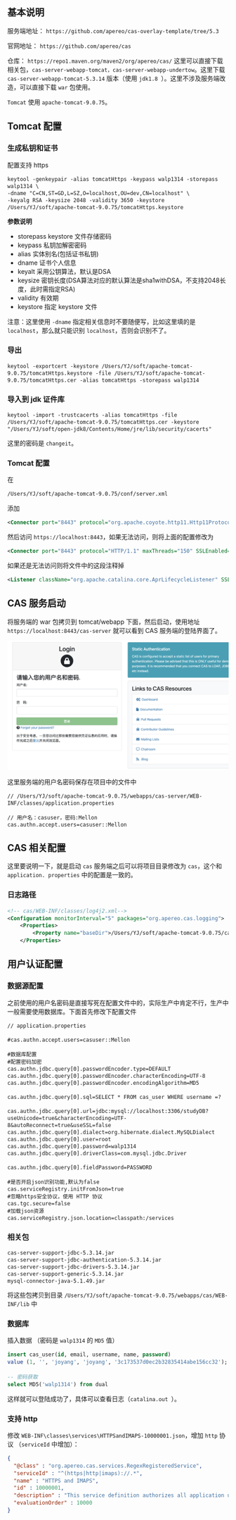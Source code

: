 ```toc

```

## 基本说明

服务端地址： `https://github.com/apereo/cas-overlay-template/tree/5.3`

官网地址： `https://github.com/apereo/cas`

仓库： `https://repo1.maven.org/maven2/org/apereo/cas/`
这里可以直接下载相关包，`cas-server-webapp-tomcat，cas-server-webapp-undertow`。这里下载 `cas-server-webapp-tomcat-5.3.14` 版本（使用 `jdk1.8 `）。这里不涉及服务端改造，可以直接下载 `war` 包使用。


`Tomcat` 使用 `apache-tomcat-9.0.75`。


## Tomcat 配置

### 生成私钥和证书

配置支持 https

```
keytool -genkeypair -alias tomcatHttps -keypass walp1314 -storepass walp1314 \
-dname "C=CN,ST=GD,L=SZ,O=localhost,OU=dev,CN=localhost" \
-keyalg RSA -keysize 2048 -validity 3650 -keystore /Users/YJ/soft/apache-tomcat-9.0.75/tomcatHttps.keystore
```

**参数说明**

-   storepass keystore 文件存储密码
-   keypass 私钥加解密密码
-   alias 实体别名(包括证书私钥)
-   dname 证书个人信息
-   keyalt 采用公钥算法，默认是DSA
-   keysize 密钥长度(DSA算法对应的默认算法是sha1withDSA，不支持2048长度，此时需指定RSA)
-   validity 有效期
-   keystore 指定 keystore 文件

注意：这里使用 `-dname` 指定相关信息时不要随便写，比如这里填的是 `localhost`，那么就只能识别 `localhost`，否则会识别不了。

### 导出

```
keytool -exportcert -keystore /Users/YJ/soft/apache-tomcat-9.0.75/tomcatHttps.keystore -file /Users/YJ/soft/apache-tomcat-9.0.75/tomcatHttps.cer -alias tomcatHttps -storepass walp1314
```

### 导入到 jdk 证件库

```
keytool -import -trustcacerts -alias tomcatHttps -file /Users/YJ/soft/apache-tomcat-9.0.75/tomcatHttps.cer -keystore "/Users/YJ/soft/open-jdk8/Contents/Home/jre/lib/security/cacerts"
```

这里的密码是 `changeit`。

### Tomcat 配置

在
```bash
/Users/YJ/soft/apache-tomcat-9.0.75/conf/server.xml
```

添加

```xml
<Connector port="8443" protocol="org.apache.coyote.http11.Http11Protocol" maxThreads="150" SSLEnabled="true" scheme="https" secure="true" clientAuth="false" sslProtocol="TLS" keystoreFile="/Users/YJ/soft/apache-tomcat-9.0.75/tomcatHttps.keystore" keystorePass="walp1314" />
```

然后访问 `https://localhost:8443`，如果无法访问，则将上面的配置修改为

```xml
<Connector port="8443" protocol="HTTP/1.1" maxThreads="150" SSLEnabled="true" scheme="https" secure="true" clientAuth="false" sslProtocol="TLS" keystoreFile="/Users/YJ/soft/apache-tomcat-9.0.75/tomcatHttps.keystore" keystorePass="walp1314" />
```

如果还是无法访问则将文件中的这段注释掉

```xml
<Listener className="org.apache.catalina.core.AprLifecycleListener" SSLEngine="on" />
```

## CAS 服务启动

将服务端的 war 包拷贝到 tomcat/webapp 下面，然后启动，使用地址
`https://localhost:8443/cas-server` 就可以看到 CAS 服务端的登陆界面了。

![](./img/001.png)

这里服务端的用户名密码保存在项目中的文件中
```
// /Users/YJ/soft/apache-tomcat-9.0.75/webapps/cas-server/WEB-INF/classes/application.properties

// 用户名：casuser，密码:Mellon
cas.authn.accept.users=casuser::Mellon
```

## CAS 相关配置

这里要说明一下，就是启动 `cas` 服务端之后可以将项目目录修改为 ` cas `，这个和 ` application. properties ` 中的配置是一致的。

### 日志路径

```xml
<!-- cas/WEB-INF/classes/log4j2.xml-->
<Configuration monitorInterval="5" packages="org.apereo.cas.logging">
    <Properties>
        <Property name="baseDir">/Users/YJ/soft/apache-tomcat-9.0.75/cas-logs</Property>
    </Properties>
```


## 用户认证配置


### 数据源配置

之前使用的用户名密码是直接写死在配置文件中的，实际生产中肯定不行，生产中一般需要使用数据库。下面首先修改下配置文件

```properties
// application.properties

#cas.authn.accept.users=casuser::Mellon

#数据库配置
#配置密码加密
cas.authn.jdbc.query[0].passwordEncoder.type=DEFAULT
cas.authn.jdbc.query[0].passwordEncoder.characterEncoding=UTF-8
cas.authn.jdbc.query[0].passwordEncoder.encodingAlgorithm=MD5

cas.authn.jdbc.query[0].sql=SELECT * FROM cas_user WHERE username =?   

cas.authn.jdbc.query[0].url=jdbc:mysql://localhost:3306/studyDB?useUnicode=true&characterEncoding=UTF-8&autoReconnect=true&useSSL=false
cas.authn.jdbc.query[0].dialect=org.hibernate.dialect.MySQLDialect
cas.authn.jdbc.query[0].user=root
cas.authn.jdbc.query[0].password=walp1314
cas.authn.jdbc.query[0].driverClass=com.mysql.jdbc.Driver

cas.authn.jdbc.query[0].fieldPassword=PASSWORD

#是否开启json识别功能,默认为false  
cas.serviceRegistry.initFromJson=true  
#忽略https安全协议，使用 HTTP 协议  
cas.tgc.secure=false
#加载json资源
cas.serviceRegistry.json.location=classpath:/services
```



### 相关包

```
cas-server-support-jdbc-5.3.14.jar  
cas-server-support-jdbc-authentication-5.3.14.jar  
cas-server-support-jdbc-drivers-5.3.14.jar  
cas-server-support-generic-5.3.14.jar  
mysql-connector-java-5.1.49.jar
```

将这些包拷贝到目录 `/Users/YJ/soft/apache-tomcat-9.0.75/webapps/cas/WEB-INF/lib` 中

### 数据库

插入数据 （密码是 `walp1314` 的 `MD5` 值）

```sql
insert cas_user(id, email, username, name, password)  
value (1, '', 'joyang', 'joyang', '3c173537d0ec2b32835414abe156cc32');

-- 密码获取
select MD5('walp1314') from dual
```

这样就可以登陆成功了，具体可以查看日志（`catalina.out `）。

### 支持 http

修改 `WEB-INF\classes\services\HTTPSandIMAPS-10000001.json`，增加 `http` 协议 （`serviceId` 中增加）：

```json
{
  "@class" : "org.apereo.cas.services.RegexRegisteredService",
  "serviceId" : "^(https|http|imaps)://.*",
  "name" : "HTTPS and IMAPS",
  "id" : 10000001,
  "description" : "This service definition authorizes all application urls that support HTTPS and IMAPS protocols.",
  "evaluationOrder" : 10000
}
```